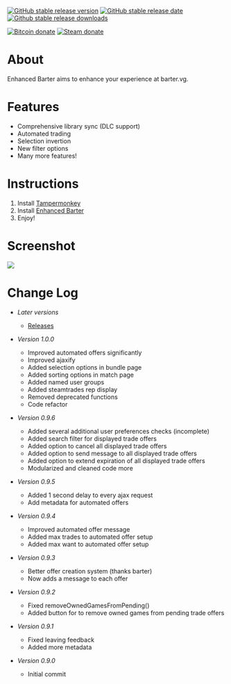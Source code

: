 [![GitHub stable release version](https://img.shields.io/github/release/Revadike/EnhancedBarter.svg?label=Stable&maxAge=600)](https://github.com/Revadike/EnhancedBarter/releases/latest)
[![GitHub stable release date](https://img.shields.io/github/release-date/Revadike/EnhancedBarter.svg?label=Released&maxAge=600)](https://github.com/Revadike/EnhancedBarter/releases/latest)
[![Github stable release downloads](https://img.shields.io/github/downloads/Revadike/EnhancedBarter/latest/total.svg?label=Downloads&maxAge=600)](https://github.com/Revadike/EnhancedBarter/releases/latest)

[![Bitcoin donate](https://img.shields.io/badge/Bitcoin-donate-yellow.svg)](https://www.blockchain.com/btc/payment_request?address=133YTipt9VUuB7EsYnkPFuVGutNc9UzswF)
[![Steam donate](https://img.shields.io/badge/Steam-donate-yellow.svg)](https://steamcommunity.com/tradeoffer/new/?partner=82699538&token=V7DQVtra)

# About
Enhanced Barter aims to enhance your experience at barter.vg.

# Features
 * Comprehensive library sync (DLC support)
 * Automated trading
 * Selection invertion
 * New filter options
 * Many more features!

# Instructions
1. Install [Tampermonkey](https://tampermonkey.net/)
2. Install [Enhanced Barter](https://github.com/Revadike/EnhancedBarter/raw/master/Enhanced%20Barter.user.js)
3. Enjoy!

# Screenshot
![](http://i.imgur.com/ZfaJKpT.png)

# Change Log
 * *Later versions*
      * [Releases](https://github.com/Revadike/EnhancedBarter/releases)

 * *Version 1.0.0*
      * Improved automated offers significantly
      * Improved ajaxify
      * Added selection options in bundle page
      * Added sorting options in match page
      * Added named user groups
      * Added steamtrades rep display
      * Removed deprecated functions
      * Code refactor

 * *Version 0.9.6*
      * Added several additional user preferences checks (incomplete)
      * Added search filter for displayed trade offers
      * Added option to cancel all displayed trade offers
      * Added option to send message to all displayed trade offers
      * Added option to extend expiration of all displayed trade offers
      * Modularized and cleaned code more

 * *Version 0.9.5*
      * Added 1 second delay to every ajax request
      * Add metadata for automated offers

 * *Version 0.9.4*
      * Improved automated offer message
      * Added max trades to automated offer setup
      * Added max want to automated offer setup

 * *Version 0.9.3*
     * Better offer creation system (thanks barter)
     * Now adds a message to each offer
     
 * *Version 0.9.2*
     * Fixed removeOwnedGamesFromPending()
     * Added button for to remove owned games from pending trade offers

 * *Version 0.9.1*
     * Fixed leaving feedback
     * Added more metadata

 * *Version 0.9.0*
     * Initial commit

